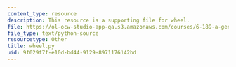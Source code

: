 ```yaml
---
content_type: resource
description: This resource is a supporting file for wheel.
file: https://ol-ocw-studio-app-qa.s3.amazonaws.com/courses/6-189-a-gentle-introduction-to-programming-using-python-january-iap-2011/9f029f7fe10dbd4491298971176142bd_wheel.py
file_type: text/python-source
resourcetype: Other
title: wheel.py
uid: 9f029f7f-e10d-bd44-9129-8971176142bd
---
```

